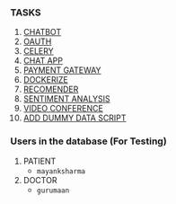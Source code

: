 ### TASKS
1. [CHATBOT](https://medium.com/voice-tech-podcast/how-to-create-chatbot-using-rasa-82954e141ae7) 
2. [OAUTH](https://simpleisbetterthancomplex.com/tutorial/2016/10/24/how-to-add-social-login-to-django.html)
3. [CELERY](https://pypi.org/project/django-celery/)
3. [CHAT APP](https://medium.com/@9cv9official/simple-chat-app-using-django-channel-ed5032b79b9c)
4. [PAYMENT GATEWAY](https://dev.to/iiits-iota/paytm-payment-gateway-integration-in-django-1657)
5. [DOCKERIZE]()
6. [RECOMENDER]()
7. [SENTIMENT ANALYSIS]()
8. [VIDEO CONFERENCE]()
9. [ADD DUMMY DATA SCRIPT]()

### Users in the database (For Testing)
1. PATIENT
      * `mayanksharma`
2. DOCTOR
      * `gurumaan`
